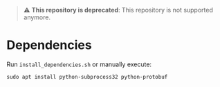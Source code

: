 > :warning: **This repository is deprecated**: This repository is not supported anymore.

# Dependencies

Run `install_dependencies.sh` or manually execute:

`sudo apt install python-subprocess32 python-protobuf`
